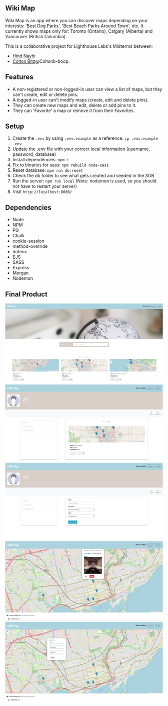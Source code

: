 ## Wiki Map

Wiki Map is an app where you can discover maps depending on your interests: 'Best Dog Parks', 'Best Beach Parks Around Town', etc. It currently shows maps only for: Toronto (Ontario), Calgary (Alberta) and Vancouver (British Columbia).

This is a collaborative project for Lighthouse Labs's Midterms between:
- [Hind Nayhi](https://github.com/Purpleknife)
- [Colton Bitz](https://github.com/Coltonb-boop)@Coltonb-boop.

## Features

- A non-registered or non-logged-in user can view a list of maps, but they can't create, edit or delete pins.
- A logged-in user can't modify maps (create, edit and delete pins).
- They can create new maps and edit, delete or add pins to it.
- They can 'Favorite' a map or remove it from their Favorites.

## Setup

1. Create the `.env` by using `.env.example` as a reference: `cp .env.example .env`
2. Update the .env file with your correct local information (username, password, database)
3. Install dependencies: `npm i`
4. Fix to binaries for sass: `npm rebuild node-sass`
5. Reset database: `npm run db:reset`
6. Check the db folder to see what gets created and seeded in the SDB
7. Run the server: `npm run local` (Note: nodemon is used, so you should not have to restart your server)
8. Visit `http://localhost:8080/`


## Dependencies

- Node
- NPM
- PG
- Chalk
- cookie-session
- method-override
- dotenv
- EJS
- SASS
- Express
- Morgan
- Nodemon

## Final Product

!["Home page"](https://github.com/Purpleknife/Wiki-Map/blob/master/docs/home-page.png?raw=true)
!["Profile page"](https://github.com/Purpleknife/Wiki-Map/blob/master/docs/profile-page.png?raw=true)
!["Create new map"](https://github.com/Purpleknife/Wiki-Map/blob/master/docs/create-new-map.png?raw=true)
!["Edit or Delete pin"](https://github.com/Purpleknife/Wiki-Map/blob/master/docs/edit-delete-pin.png?raw=true)
!["Create new pin"](https://github.com/Purpleknife/Wiki-Map/blob/master/docs/create-pin.png?raw=true)

